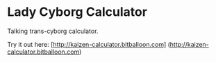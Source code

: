 # Lady Cyborg Calculator

Talking trans-cyborg calculator.

Try it out here:
[http://kaizen-calculator.bitballoon.com] (http://kaizen-calculator.bitballoon.com)
